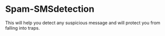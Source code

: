 # Spam-SMSdetection
This will help you detect any suspicious message and will protect you from falling into traps.
